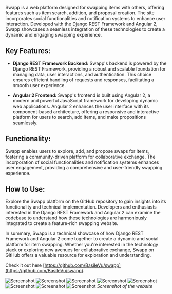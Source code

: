 Swapp is a web platform designed for swapping items with others, offering features such as item search, addition, and proposal creation. The site incorporates social functionalities and notification systems to enhance user interaction. Developed with the Django REST Framework and Angular 2, Swapp showcases a seamless integration of these technologies to create a dynamic and engaging swapping experience.

## Key Features:

- **Django REST Framework Backend:**
  Swapp's backend is powered by the Django REST Framework, providing a robust and scalable foundation for managing data, user interactions, and authentication. This choice ensures efficient handling of requests and responses, facilitating a smooth user experience.

- **Angular 2 Frontend:**
  Swapp's frontend is built using Angular 2, a modern and powerful JavaScript framework for developing dynamic web applications. Angular 2 enhances the user interface with its component-based architecture, offering a responsive and interactive platform for users to search, add items, and make propositions seamlessly.

## Functionality:

Swapp enables users to explore, add, and propose swaps for items, fostering a community-driven platform for collaborative exchange. The incorporation of social functionalities and notification systems enhances user engagement, providing a comprehensive and user-friendly swapping experience.

## How to Use:

Explore the Swapp platform on the GitHub repository to gain insights into its functionality and technical implementation. Developers and enthusiasts interested in the Django REST Framework and Angular 2 can examine the codebase to understand how these technologies are harmoniously integrated to create a feature-rich swapping website.

In summary, Swapp is a technical showcase of how Django REST Framework and Angular 2 come together to create a dynamic and social platform for item swapping. Whether you're interested in the technology stack or exploring new avenues for collaborative exchange, Swapp on GitHub offers a valuable resource for exploration and understanding.

Check it out here [https://github.com/BasileVu/swapp](https://github.com/BasileVu/swapp).

![Screenshot](assets/posts/2016-12-19-swapp/1.webp "Screenshot")
![Screenshot](assets/posts/2016-12-19-swapp/2.webp "Screenshot")
![Screenshot](assets/posts/2016-12-19-swapp/3.webp "Screenshot")
![Screenshot](assets/posts/2016-12-19-swapp/4.webp "Screenshot")
![Screenshot](assets/posts/2016-12-19-swapp/5.webp "Screenshot")
![Screenshot](assets/posts/2016-12-19-swapp/6.webp "Screenshot")
![Screenshot](assets/posts/2016-12-19-swapp/7.webp "Screenshot")
![Screenshot](assets/posts/2016-12-19-swapp/8.webp "Screenshot")
*Screenshot of the website*